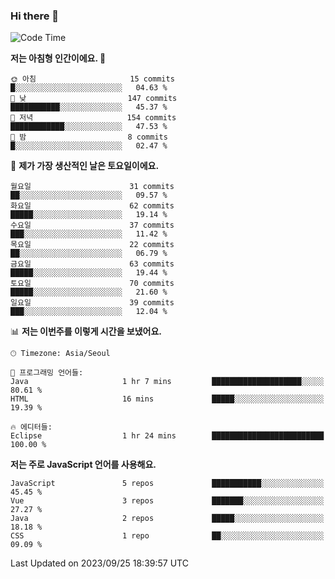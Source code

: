 ### Hi there 👋

<!--
**hi-aa/hi-aa** is a ✨ _special_ ✨ repository because its `README.md` (this file) appears on your GitHub profile.

Here are some ideas to get you started:

- 🔭 I’m currently working on ...
- 🌱 I’m currently learning ...
- 👯 I’m looking to collaborate on ...
- 🤔 I’m looking for help with ...
- 💬 Ask me about ...
- 📫 How to reach me: ...
- 😄 Pronouns: ...
- ⚡ Fun fact: ...
-->

<!--START_SECTION:waka-->
![Code Time](http://img.shields.io/badge/Code%20Time-9%20hrs%207%20mins-blue)

**저는 아침형 인간이에요. 🐤** 

```text
🌞 아침                     15 commits          █░░░░░░░░░░░░░░░░░░░░░░░░   04.63 % 
🌆 낮　                     147 commits         ███████████░░░░░░░░░░░░░░   45.37 % 
🌃 저녁                     154 commits         ████████████░░░░░░░░░░░░░   47.53 % 
🌙 밤　                     8 commits           █░░░░░░░░░░░░░░░░░░░░░░░░   02.47 % 
```
📅 **제가 가장 생산적인 날은 토요일이에요.** 

```text
월요일                      31 commits          ██░░░░░░░░░░░░░░░░░░░░░░░   09.57 % 
화요일                      62 commits          █████░░░░░░░░░░░░░░░░░░░░   19.14 % 
수요일                      37 commits          ███░░░░░░░░░░░░░░░░░░░░░░   11.42 % 
목요일                      22 commits          ██░░░░░░░░░░░░░░░░░░░░░░░   06.79 % 
금요일                      63 commits          █████░░░░░░░░░░░░░░░░░░░░   19.44 % 
토요일                      70 commits          █████░░░░░░░░░░░░░░░░░░░░   21.60 % 
일요일                      39 commits          ███░░░░░░░░░░░░░░░░░░░░░░   12.04 % 
```


📊 **저는 이번주를 이렇게 시간을 보냈어요.** 

```text
🕑︎ Timezone: Asia/Seoul

💬 프로그래밍 언어들: 
Java                     1 hr 7 mins         ████████████████████░░░░░   80.61 % 
HTML                     16 mins             █████░░░░░░░░░░░░░░░░░░░░   19.39 % 

🔥 에디터들: 
Eclipse                  1 hr 24 mins        █████████████████████████   100.00 % 
```

**저는 주로 JavaScript 언어를 사용해요.** 

```text
JavaScript               5 repos             ███████████░░░░░░░░░░░░░░   45.45 % 
Vue                      3 repos             ███████░░░░░░░░░░░░░░░░░░   27.27 % 
Java                     2 repos             █████░░░░░░░░░░░░░░░░░░░░   18.18 % 
CSS                      1 repo              ██░░░░░░░░░░░░░░░░░░░░░░░   09.09 % 
```




 Last Updated on 2023/09/25 18:39:57 UTC
<!--END_SECTION:waka-->
